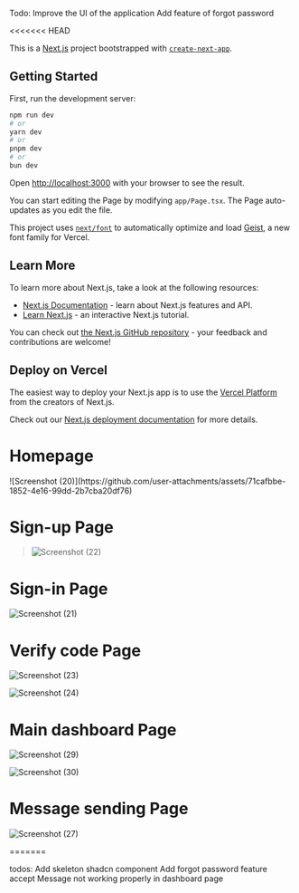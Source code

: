 Todo: 
Improve the UI of the application
Add feature of forgot password

<<<<<<< HEAD


This is a [Next.js](https://nextjs.org) project bootstrapped with [`create-next-app`](https://nextjs.org/docs/app/api-reference/cli/create-next-app).

## Getting Started

First, run the development server:

```bash
npm run dev
# or
yarn dev
# or
pnpm dev
# or
bun dev
```

Open [http://localhost:3000](http://localhost:3000) with your browser to see the result.

You can start editing the Page by modifying `app/Page.tsx`. The Page auto-updates as you edit the file.

This project uses [`next/font`](https://nextjs.org/docs/app/building-your-application/optimizing/fonts) to automatically optimize and load [Geist](https://vercel.com/font), a new font family for Vercel.

## Learn More

To learn more about Next.js, take a look at the following resources:

- [Next.js Documentation](https://nextjs.org/docs) - learn about Next.js features and API.
- [Learn Next.js](https://nextjs.org/learn) - an interactive Next.js tutorial.

You can check out [the Next.js GitHub repository](https://github.com/vercel/next.js) - your feedback and contributions are welcome!

## Deploy on Vercel

The easiest way to deploy your Next.js app is to use the [Vercel Platform](https://vercel.com/new?utm_medium=default-template&filter=next.js&utm_source=create-next-app&utm_campaign=create-next-app-readme) from the creators of Next.js.

Check out our [Next.js deployment documentation](https://nextjs.org/docs/app/building-your-application/deploying) for more details.


<h1>Homepage</h1>
![Screenshot (20)](https://github.com/user-attachments/assets/71cafbbe-1852-4e16-99dd-2b7cba20df76)


<h1>Sign-up Page</h1>

>![Screenshot (22)](https://github.com/user-attachments/assets/b474271b-9a73-4627-952b-19eda9d1174c)

<h1>Sign-in Page</h1

![Screenshot (21)](https://github.com/user-attachments/assets/1c0cb9e4-ee03-45c7-9949-be07a0202469)


<h1>Verify code Page</h1>

![Screenshot (23)](https://github.com/user-attachments/assets/d90e48cd-8cc3-4bba-a34a-85d47c1c0d9c)


![Screenshot (24)](https://github.com/user-attachments/assets/24fc03af-5b10-488b-bbb5-ea8e9c9dc5e3)

<h1>Main dashboard Page</h1>

![Screenshot (29)](https://github.com/user-attachments/assets/2eab969e-95e3-44f6-96f6-342c086d44f8)

![Screenshot (30)](https://github.com/user-attachments/assets/05b02dbe-a53a-4910-a35a-44557e220a5f)


<h1>Message sending Page</h1>


![Screenshot (27)](https://github.com/user-attachments/assets/dfa88ddb-49b5-4cd5-9f5f-9740ae447898)

=======

todos:
Add skeleton shadcn component 
Add forgot password feature
accept Message not working properly in dashboard page





